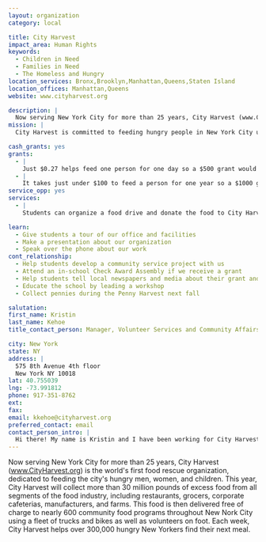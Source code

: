 ```yaml
---
layout: organization
category: local

title: City Harvest
impact_area: Human Rights
keywords: 
  - Children in Need
  - Families in Need
  - The Homeless and Hungry
location_services: Bronx,Brooklyn,Manhattan,Queens,Staten Island
location_offices: Manhattan,Queens
website: www.cityharvest.org

description: |
  Now serving New York City for more than 25 years, City Harvest (www.CityHarvest.org) is the world's first food rescue organization, dedicated to feeding the city's hungry men, women, and children. This year, City Harvest will collect more than 30 million pounds of excess food from all segments of the food industry, including restaurants, grocers, corporate cafeterias, manufacturers, and farms. This food is then delivered free of charge to nearly 600 community food programs throughout New Nork City using a fleet of trucks and bikes as well as volunteers on foot. Each week, City Harvest helps over 300,000 hungry New Yorkers find their next meal.
mission: |
  City Harvest is committed to feeding hungry people in New York City using a variety of innovative, practical and cost-effective methods. Our primary approach is to rescue food that otherwise would be wasted and deliver it to those who serve the hungry. City Harvest strives to be a model for others to fight hunger in their communities. 

cash_grants: yes
grants: 
  - |
    Just $0.27 helps feed one person for one day so a $500 grant would feed 1,852 people for one day.
  - |
    It takes just under $100 to feed a person for one year so a $1000 grant would feed 10 people, or approximately 3 families for an entire year.
service_opp: yes
services: 
  - |
    Students can organize a food drive and donate the food to City Harvest.

learn: 
  - Give students a tour of our office and facilities
  - Make a presentation about our organization
  - Speak over the phone about our work
cont_relationship: 
  - Help students develop a community service project with us
  - Attend an in-school Check Award Assembly if we receive a grant
  - Help students tell local newspapers and media about their grant and/or project with us
  - Educate the school by leading a workshop
  - Collect pennies during the Penny Harvest next fall

salutation: 
first_name: Kristin
last_name: Kehoe
title_contact_person: Manager, Volunteer Services and Community Affairs

city: New York
state: NY
address: |
  575 8th Avenue 4th floor   
  New York NY 10018
lat: 40.755039
lng: -73.991812
phone: 917-351-8762
ext: 
fax: 
email: kkehoe@cityharvest.org
preferred_contact: email
contact_person_intro: |
  Hi there! My name is Kristin and I have been working for City Harvest since July 2011. I recruit and train volunteers to help City Harvest feed hungry New Yorkers as well as work with community partners like schools. Volunteers and community partners help us to rescue and distribute thousands and thousands of pounds of great food every day to people who need it most.
---
```

Now serving New York City for more than 25 years, City Harvest (www.CityHarvest.org) is the world's first food rescue organization, dedicated to feeding the city's hungry men, women, and children. This year, City Harvest will collect more than 30 million pounds of excess food from all segments of the food industry, including restaurants, grocers, corporate cafeterias, manufacturers, and farms. This food is then delivered free of charge to nearly 600 community food programs throughout New Nork City using a fleet of trucks and bikes as well as volunteers on foot. Each week, City Harvest helps over 300,000 hungry New Yorkers find their next meal.